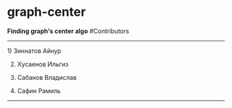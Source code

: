 # graph-center
  <strong>Finding  graph's center algo</strong>
#Contributors
  <hr>
  1) Зиннатов Айнур<br>
  
  2) Хусаенов Ильгиз<br>
  
  3) Сабанов Владислав<br>
  
  4) Сафин Рамиль
  <hr>
  

